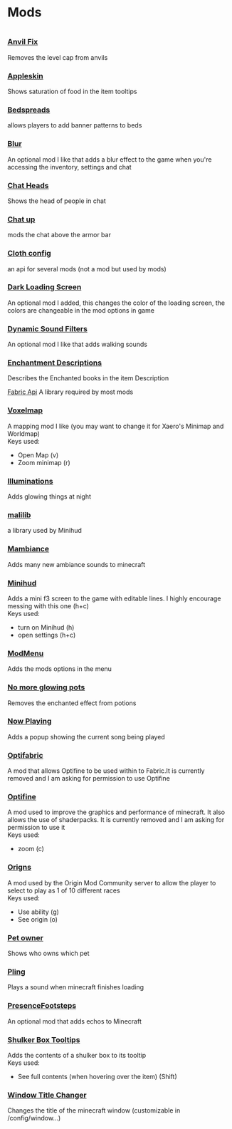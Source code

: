 <h1>Mods<h1>

<h3><a href="https://www.curseforge.com/minecraft/mc-mods/anvil-fix">Anvil Fix</a></h3>
Removes the level cap from anvils

<h3><a href="https://www.curseforge.com/minecraft/mc-mods/appleskin">Appleskin</a></h3>
Shows saturation of food in the item tooltips

<h3><a href="https://www.curseforge.com/minecraft/mc-mods/bedspreads-fabric">Bedspreads</a></h3>
allows players to add banner patterns to beds

<h3><a href="https://www.curseforge.com/minecraft/mc-mods/blur-fabric">Blur</a></h3>
An optional mod I like that adds a blur effect to the game when you're accessing the inventory, settings and chat

<h3><a href="https://www.curseforge.com/minecraft/mc-mods/chat-heads">Chat Heads</a></h3>
Shows the head of people in chat

<h3><a href="https://www.curseforge.com/minecraft/mc-mods/chat-up">Chat up</a></h3>
mods the chat above the armor bar

<h3><a href="https://www.curseforge.com/minecraft/mc-mods/cloth-config">Cloth config</a></h3>
an api for several mods (not a mod but used by mods)

<h3><a href="https://www.curseforge.com/minecraft/mc-mods/dark-loading-screen">Dark Loading Screen</a></h3>
An optional mod I added, this changes the color of the loading screen, the colors are changeable in the mod options in game

<h3><a href="https://www.curseforge.com/minecraft/mc-mods/dynamic-sound-filters">Dynamic Sound Filters</a></h3>
An optional mod I like that adds walking sounds

<h3><a href="https://www.curseforge.com/minecraft/mc-mods/enchantment-descriptions">Enchantment Descriptions</a></h3>
Describes the Enchanted books in the item Description

<f3><a href="https://www.curseforge.com/minecraft/mc-mods/fabric-api">Fabric Api</a></f3>
A library required by most mods

<h3><a href="https://www.curseforge.com/minecraft/mc-mods/voxelmap">Voxelmap</a></h3>
A mapping mod I like (you may want to change it for Xaero's Minimap and Worldmap)
<br>
Keys used:
<ul>
 <li>Open Map (v)</li>
 <li>Zoom minimap (r)</li>
</ul>

<h3><a href="https://www.curseforge.com/minecraft/mc-mods/illuminations">Illuminations</a></h3>
Adds glowing things at night

<h3><a href="https://www.curseforge.com/minecraft/mc-mods/malilib">malilib</a></h3>
a library used by Minihud

<h3><a href="https://www.curseforge.com/minecraft/mc-mods/mambience">Mambiance</a></h3>
Adds many new ambiance sounds to minecraft

<h3><a href="https://www.curseforge.com/minecraft/mc-mods/minihud">Minihud</a></h3>
Adds a mini f3 screen to the game with editable lines. I highly encourage messing with this one (h+c)
<br>
Keys used:
<ul>
 <li>turn on Minihud (h)</li>
 <li>open settings (h+c)</li>
</ul>

<h3><a href="https://www.curseforge.com/minecraft/mc-mods/modmenu">ModMenu</a></h3>
Adds the mods options in the menu

<h3><a href="https://www.curseforge.com/minecraft/mc-mods/nomoreglowingpots">No more glowing pots</a></h3>
Removes the enchanted effect from potions

<h3><a href="https://www.curseforge.com/minecraft/mc-mods/now-playing">Now Playing</a></h3>
Adds a popup showing the current song being played

<h3><a href="https://www.curseforge.com/minecraft/mc-mods/optifabric">Optifabric</a></h3>
A mod that allows Optifine to be used within to Fabric.It is currently removed and I am asking for permission to use Optifine

<h3><a href="https://optifine.net/downloads">Optifine</a></h3>
A mod used to improve the graphics and performance of minecraft. It also allows the use of shaderpacks. It is currently removed and I am asking for permission to use it
<br>
Keys used:
<ul>
 <li>zoom (c)</li>
</ul>

<h3><a href="https://www.curseforge.com/minecraft/mc-mods/origins">Origns</a></h3>
A mod used by the Origin Mod Community server to allow the player to select to play as 1 of 10 different races
<br>
Keys used:
<ul>
 <li>Use ability (g)</li>
 <li>See origin (o)</li>
</ul>

<h3><a href="https://www.curseforge.com/minecraft/mc-mods/pet-owner">Pet owner</a></h3>
Shows who owns which pet

<h3><a href="https://www.curseforge.com/minecraft/mc-mods/pling">Pling</a></h3>
Plays a sound when minecraft finishes loading

<h3><a href="https://www.curseforge.com/minecraft/mc-mods/presence-footsteps">PresenceFootsteps</a></h3>
An optional mod that adds echos to Minecraft

<h3><a href="https://www.curseforge.com/minecraft/mc-mods/shulkerboxtooltip">Shulker Box Tooltips</a></h3>
Adds the contents of a shulker box to its tooltip
<br>
Keys used:
<ul>
 <li>See full contents (when hovering over the item) (Shift)</li>
</ul>

<h3><a href="https://www.curseforge.com/minecraft/mc-mods/window-title-changer">Window Title Changer</a></h3>
Changes the title of the minecraft window (customizable in /config/window...)
